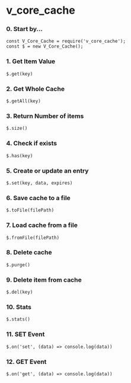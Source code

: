 # v_core_cache

### 0. Start by...

    const V_Core_Cache = require('v_core_cache');
    const $ = new V_Core_Cache();

### 1. Get Item Value 

    $.get(key)

### 2. Get Whole Cache

    $.getAll(key)

### 3. Return Number of items

    $.size()

### 4. Check if exists

    $.has(key)

### 5. Create or update an entry

    $.set(key, data, expires)

### 6. Save cache to a file

    $.toFile(filePath)

### 7. Load cache from a file

    $.fromFile(filePath)

### 8. Delete cache

    $.purge()

### 9. Delete item from cache

    $.del(key)

### 10. Stats

    $.stats()

### 11. SET Event

    $.on('set', (data) => console.log(data))
### 12. GET Event

    $.on('get', (data) => console.log(data))
